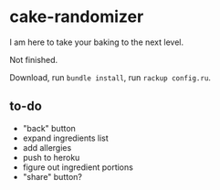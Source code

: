 cake-randomizer
===============

I am here to take your baking to the next level.

Not finished.

Download, run `bundle install`, run `rackup config.ru`.


## to-do

- "back" button
- expand ingredients list
- add allergies
- push to heroku
- figure out ingredient portions
- "share" button?
